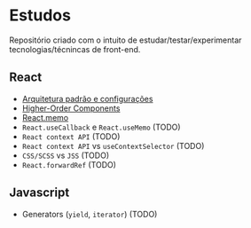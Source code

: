 # Estudos

Repositório criado com o intuito de estudar/testar/experimentar tecnologias/técnincas de front-end.

## React
- [Arquitetura padrão e configurações](https://github.com/ffernandomoraes/estudos/tree/master/react/arquitetura)
- [Higher-Order Components](https://github.com/ffernandomoraes/estudos/tree/master/react/higher-order-components)
- [React.memo](https://github.com/ffernandomoraes/estudos/tree/master/react/memo)
- `React.useCallback` e `React.useMemo` (TODO)
- `React context API` (TODO)
- `React context API` vs `useContextSelector` (TODO)
- `CSS/SCSS` vs `JSS` (TODO)
- `React.forwardRef` (TODO)

## Javascript
- Generators (`yield`, `iterator`) (TODO)
